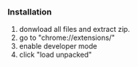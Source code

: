 ### Installation

1. donwload all files and extract zip.
2. go to "chrome://extensions/"
3. enable developer mode
4. click "load unpacked"

